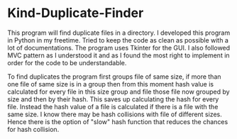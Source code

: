 # Kind-Duplicate-Finder
This program will find duplicate files in a directory.
I developed this program in Python in my freetime.
Tried to keep the code as clean as possible with a lot of documentations.
The program uses Tkinter for the GUI. I also followed MVC pattern as I understood it and as I found the most right to implement 
in order for the code to be understandable.

To find duplicates the program first groups file of same size, if more than one file of same size is in a group then from this moment hash 
value is calculated for every file in this size group and file those file now grouped by size and then by their hash.
This saves up calculating the hash for every file. Instead the hash value of a file is calculated if there is a file with the same size.
I know there may be hash collisions with file of different sizes. Hence there is the option of "slow" hash function that reduces the
chances for hash collision.
